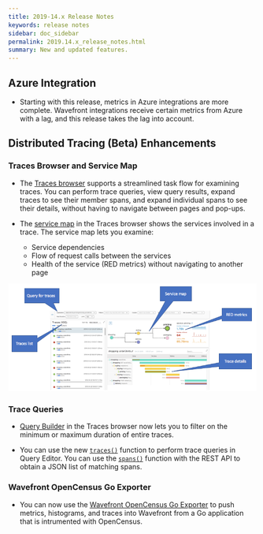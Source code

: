 ```yaml
---
title: 2019-14.x Release Notes
keywords: release notes
sidebar: doc_sidebar
permalink: 2019.14.x_release_notes.html
summary: New and updated features.
---
```


## Azure Integration
* Starting with this release, metrics in Azure integrations are more complete. Wavefront integrations receive certain metrics from Azure with a lag, and this release takes the lag into account.

## Distributed Tracing (Beta) Enhancements

### Traces Browser and Service Map
* The [Traces browser](tracing_traces_browser.html) supports a streamlined task flow for examining traces. You can perform trace queries, view query results, expand traces to see their member spans, and expand individual spans to see their details, without having to navigate between pages and pop-ups.

* The [service map](tracing_traces_browser.html#investigate-the-service-map-for-a-trace) in the Traces browser shows the services involved in a trace. The service map lets you examine:
  - Service dependencies
  - Flow of request calls between the services
  - Health of the service (RED metrics) without navigating to another page

![explore trace browser](images/tracing_traces_browser_relnotes.png)

### Trace Queries

* [Query Builder](trace_data_query.html) in the Traces browser now lets you to filter on the minimum or maximum duration of entire traces.

* You can use the new [`traces()`](traces_function.html) function to perform trace queries in Query Editor. You can use the [`spans()`](spans_function.html) function with the REST API to obtain a JSON list of matching spans.

### Wavefront OpenCensus Go Exporter

* You can now use the [Wavefront OpenCensus Go Exporter](https://opencensus.io/exporters/supported-exporters/go/wavefront/) to push metrics, histograms, and traces into Wavefront from a Go application that is intrumented with OpenCensus.

<!--- Save for 33.x release notes
### Trace RED Metrics 

* You can now query for [trace RED metrics](trace_data_details.html#span-red-metrics-and-trace-red-metrics), and visualize the results in your own charts, just as you would do for any other metrics in Wavefront. You can create alerts on trace data by using RED metrics queries in alert conditions.
* Trace RED metrics are derived from each trace’s root span and end span. Trace RED metrics are useful for measuring the durations of traces that have asynchronous spans, especially when a child span extends beyond the root span.
--->
